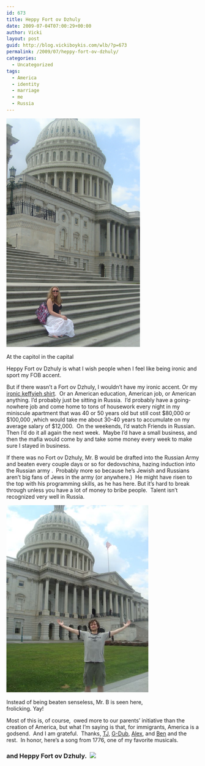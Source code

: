 ```yaml
---
id: 673
title: Heppy Fort ov Dzhuly
date: 2009-07-04T07:00:29+00:00
author: Vicki
layout: post
guid: http://blog.vickiboykis.com/wlb/?p=673
permalink: /2009/07/heppy-fort-ov-dzhuly/
categories:
  - Uncategorized
tags:
  - America
  - identity
  - marriage
  - me
  - Russia
---
```

<div id="attachment_675" style="width: 359px" class="wp-caption aligncenter">
  <a href="https://raw.githubusercontent.com/veekaybee/wlb/gh-pages/assets/images/2009/07/dsc01795.jpg"><img class="size-full wp-image-675" title="dsc01795" src="https://raw.githubusercontent.com/veekaybee/wlb/gh-pages/assets/images/2009/07/dsc01795.jpg" alt="dsc01795" width="349" height="596" /></a>
  
  <p class="wp-caption-text">
    At the capitol in the capital
  </p>
</div>

Heppy Fort ov Dzhuly is what I wish people when I feel like being ironic and sport my FOB accent.

But if there wasn&#8217;t a Fort ov Dzhuly, I wouldn&#8217;t have my ironic accent. Or my [ironic keffyieh shirt](http://www.jewlicious.com/2009/06/keffiyeh-irony-t-shirt/).  Or an American education, American job, or American anything. I&#8217;d probably just be sitting in Russia.  I&#8217;d probably have a going-nowhere job and come home to tons of housework every night in my miniscule apartment that was 40 or 50 years old but still cost $80,000 or $100,000 ,which would take me about 30-40 years to accumulate on my average salary of $12,000.  On the weekends, I&#8217;d watch Friends in Russian.  Then I&#8217;d do it all again the next week.  Maybe I&#8217;d have a small business, and then the mafia would come by and take some money every week to make sure I stayed in business.

If there was no Fort ov Dzhuly, Mr. B would be drafted into the Russian Army and beaten every couple days or so for dedovschina, hazing induction into the Russian army .  Probably more so because he&#8217;s Jewish and Russians aren&#8217;t big fans of Jews in the army (or anywhere.)  He might have risen to the top with his programming skills, as he has here. But it&#8217;s hard to break through unless you have a lot of money to bribe people.  Talent isn&#8217;t recognized very well in Russia.

<div id="attachment_676" style="width: 381px" class="wp-caption aligncenter">
  <a href="https://raw.githubusercontent.com/veekaybee/wlb/gh-pages/assets/images/2009/07/dsc01797.jpg"><img class="size-full wp-image-676" title="dsc01797" src="https://raw.githubusercontent.com/veekaybee/wlb/gh-pages/assets/images/2009/07/dsc01797.jpg" alt="dsc01797" width="371" height="488" /></a>
  
  <p class="wp-caption-text">
    Instead of being beaten senseless, Mr. B is seen here, frolicking. Yay!
  </p>
</div>

Most of this is, of course,  owed more to our parents&#8217; initiative than the creation of America, but what I&#8217;m saying is that, for immigrants, America is a godsend.  And I am grateful.  Thanks, [TJ](http://en.wikipedia.org/wiki/Thomas_Jefferson), [G-Dub](http://en.wikipedia.org/wiki/George_Washington), [Alex](http://en.wikipedia.org/wiki/Alexander_Hamilton), and [Ben](http://en.wikipedia.org/wiki/Benjamin_Franklin) and the rest.  In honor, here&#8217;s a song from 1776, one of my favorite musicals.



### and Heppy Fort ov Dzhuly.  ![](file:///Users/Vicki/Pictures/iPhoto%20Library/Modified/2009/Jun%2027,%202009/DSC01795.JPG)